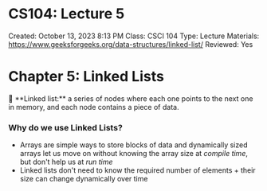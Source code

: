 # CS104: Lecture 5

Created: October 13, 2023 8:13 PM
Class: CSCI 104
Type: Lecture
Materials: https://www.geeksforgeeks.org/data-structures/linked-list/
Reviewed: Yes

# Chapter 5: Linked Lists

<aside>
🚨 **Linked list:** a series of nodes where each one points to the next one in memory, and each node contains a piece of data.

</aside>

### **Why do we use Linked Lists?**

- Arrays are simple ways to store blocks of data and dynamically sized arrays let us move on without knowing the array size at *compile time*, but don't help us at *run time*
- Linked lists don't need to know the required number of elements + their size can change dynamically over time